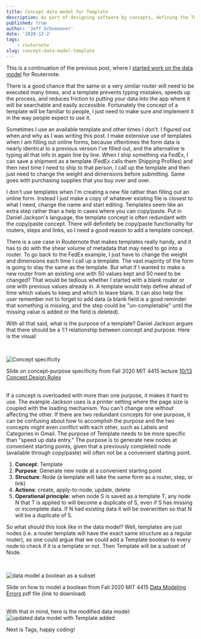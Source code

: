 ```yaml
---
title: Concept data model for Template
description: As part of designing software by concepts, defining the Template concept for Routernote and adding it to the data model
published: true
author: 'Jeff Schoonover'
date: '2020-12-2'
tags:
    - routernote
slug: concept-data-model-template
---
```


This is a continuation of the previous post, where I [started work on the data model](/posts/2020/12/concept-data-model-router-step-link/) for Routernote.

There is a good chance that the same or a very similar router will need to be executed many times, and a template prevents typing mistakes, speeds up the process, and reduces friction to putting your data into the app where it will be searchable and easily accessible.  Fortunately the concept of a template will be familiar to people, I just need to make sure and implement it in the way people expect to use it.

Sometimes I use an available template and other times I don't.  I figured out when and why as I was writing this post.  I make extensive use of templates when I am filling out online forms, because oftentimes the form data is nearly identical to a previous version I've filled out, and the alternative is typing all that info in again line by line.  When I ship something via FedEx, I can save a shipment as a template (FedEx calls them Shipping Profiles) and then next time I need to ship to that person, I call up the template and then just need to change the weight and dimensions before submitting.  Same goes with purchasing supplies that you buy over and over.  

I don't use templates when I'm creating a new file rather than filling out an online form.  Instead I just make a copy of whatever existing file is closest to what I need, change the name and start editing.  Templates seem like an extra step rather than a help in cases where you can copy/paste.  Put in Daniel Jackson's language, the template concept is often redundant with the copy/paste concept.  There will definitely be copy/paste functionality for routers, steps and links, so I need a good reason to add a template concept.

There is a use case in Routernote that makes templates really handy, and it has to do with the shear volume of metadata that may need to go into a router.  To go back to the FedEx example, I just have to change the weight and dimensions each time I call up a template.  The vast majority of the form is going to stay the same as the template.  But what if I wanted to make a new router from an existing one with 50 values kept and 50 need to be changed?  That would be tedious whether I started with a blank router or one with previous values already in.  A template would help define ahead of time which values to keep and which to leave blank.  It can also help the user remember not to forget to add data (a blank field is a good reminder that something is missing, and the step could be "un-completable" until the missing value is added or the field is deleted).

With all that said, what is the purpose of a template?  Daniel Jackson argues that there should be a 1:1 relationship between concept and purpose.  Here is the visual:

<br>

![Concept specificity](https://res.cloudinary.com/dmntqdxsy/image/upload/v1606886588/jsdevblog/2020Dec/MIT-4415-concept-specificity_tctm3b.jpg)
<figcaption>Slide on concept-purpose specificity from Fall 2020 MIT 4415 lecture <a href="https://canvas.mit.edu/courses/4415/pages/tuesday-10-slash-13-concept-design-rules?module_item_id=146785">10/13 Concept Design Rules</a></figcaption>
<br>

If a concept is overloaded with more than one purpose, it makes it hard to use.  The example Jackson uses is a printer setting where the page size is coupled with the loading mechanism.  You can't change one without affecting the other.  If there are two redundant concepts for one purpose, it can be confusing about how to accomplish the purpose and the two concepts might even conflict with each other, such as Labels and Categories in Gmail.  The purpose of Template needs to be more specific than "speed up data entry."  The purpose is to generate new nodes at convenient starting points, given that a previously completed node (available through copy/paste) will often not be a convenient starting point.

1. **Concept**: Template
2. **Purpose**: Generate new node at a convenient starting point
3. **Structure**: Node (a template will take the same form as a router, step, or link)
4. **Actions**: create, apply-to-node, update, delete
5. **Operational principle**: when node S is saved as a template T, any node N that T is applied to will become a duplicate of S, even if S has missing or incomplete data.  If N had existing data it will be overwritten so that N will be a duplicate of S.  

So what should this look like in the data model?  Well, templates are just nodes (i.e. a router template will have the exact same structure as a regular router), so one could argue that we could add a Template boolean to every node to check if it is a template or not.  Then Template will be a subset of Node.

<br>

![data model a boolean as a subset](https://res.cloudinary.com/dmntqdxsy/image/upload/v1606887787/jsdevblog/2020Dec/MIT-4415-boolean-subset_wk3wjy.jpg)
<figcaption>Slide on how to model a boolean from Fall 2020 MIT 4415 <a href="https://canvas.mit.edu/files/719760/download?download_frd=1">Data Modeling Errors</a> pdf file (link to download)</figcaption>
<br>

With that in mind, here is the modified data model:
![updated data model with Template added](https://res.cloudinary.com/dmntqdxsy/image/upload/v1606889568/jsdevblog/2020Dec/20201202-data-model-router-step-link-template_f5mwo5.png)
<br>

Next is Tags, happy coding!
